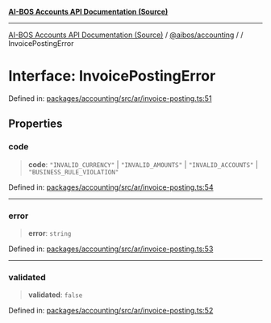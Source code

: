 [**AI-BOS Accounts API Documentation (Source)**](../../../README.md)

***

[AI-BOS Accounts API Documentation (Source)](../../../README.md) / [@aibos/accounting](../README.md) / [](../README.md) / InvoicePostingError

# Interface: InvoicePostingError

Defined in: [packages/accounting/src/ar/invoice-posting.ts:51](https://github.com/pohlai88/accounts/blob/48103fb36d28b2b9bfb33472b6de2f719773cde9/packages/accounting/src/ar/invoice-posting.ts#L51)

## Properties

### code

> **code**: `"INVALID_CURRENCY"` \| `"INVALID_AMOUNTS"` \| `"INVALID_ACCOUNTS"` \| `"BUSINESS_RULE_VIOLATION"`

Defined in: [packages/accounting/src/ar/invoice-posting.ts:54](https://github.com/pohlai88/accounts/blob/48103fb36d28b2b9bfb33472b6de2f719773cde9/packages/accounting/src/ar/invoice-posting.ts#L54)

***

### error

> **error**: `string`

Defined in: [packages/accounting/src/ar/invoice-posting.ts:53](https://github.com/pohlai88/accounts/blob/48103fb36d28b2b9bfb33472b6de2f719773cde9/packages/accounting/src/ar/invoice-posting.ts#L53)

***

### validated

> **validated**: `false`

Defined in: [packages/accounting/src/ar/invoice-posting.ts:52](https://github.com/pohlai88/accounts/blob/48103fb36d28b2b9bfb33472b6de2f719773cde9/packages/accounting/src/ar/invoice-posting.ts#L52)
